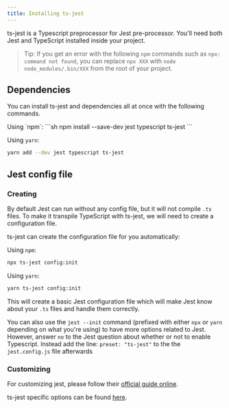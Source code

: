 ```yaml
---
title: Installing ts-jest
---
```

ts-jest is a Typescript preprocessor for Jest pre-processor. You'll need both Jest and TypeScript installed inside your project.

> Tip: If you get an error with the following `npm` commands such as `npx: command not found`, you can replace `npx XXX` with `node node_modules/.bin/XXX` from the root of your project.

## Dependencies
You can install ts-jest and dependencies all at once with the following commands.

<div class="row"><div class="col-md-6" markdown="block">
Using `npm`:
```sh
npm install --save-dev jest typescript ts-jest
```

</div><div class="col-md-6" markdown="block">

Using `yarn`:
```sh
yarn add --dev jest typescript ts-jest
```

</div></div>

## Jest config file

### Creating

By default Jest can run without any config file, but it will not compile `.ts` files.
To make it transpile TypeScript with ts-jest, we will need to create a configuration file.

ts-jest can create the configuration file for you automatically:
<div class="row"><div class="col-md-6" markdown="block">

Using `npm`:
```sh
npx ts-jest config:init
```

</div><div class="col-md-6" markdown="block">

Using `yarn`:
```sh
yarn ts-jest config:init
```

</div></div>

This will create a basic Jest configuration file which will make Jest know about your `.ts` files and handle them correctly.

You can also use the `jest --init` command (prefixed with either `npx` or `yarn` depending on what you're using) to have more options related to Jest.
However, answer `no` to the Jest question about whether or not to enable Typescript. Instead add the line: `preset: "ts-jest"` to the the `jest.config.js` file afterwards

### Customizing

For customizing jest, please follow their [official guide online](https://jestjs.io/docs/en/configuration.html).

ts-jest specific options can be found [here](config).
